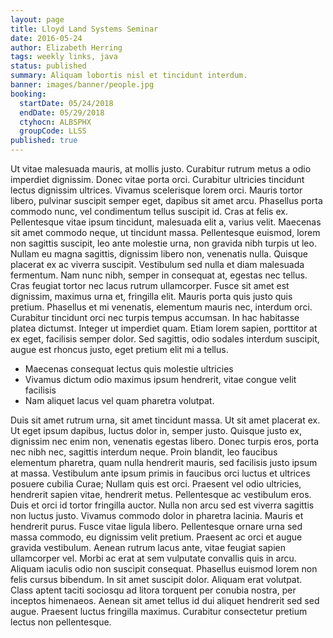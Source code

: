 ```yaml
---
layout: page
title: Lloyd Land Systems Seminar
date: 2016-05-24
author: Elizabeth Herring
tags: weekly links, java
status: published
summary: Aliquam lobortis nisl et tincidunt interdum.
banner: images/banner/people.jpg
booking:
  startDate: 05/24/2018
  endDate: 05/29/2018
  ctyhocn: ALBSPHX
  groupCode: LLSS
published: true
---
```

Ut vitae malesuada mauris, at mollis justo. Curabitur rutrum metus a odio imperdiet dignissim. Donec vitae porta orci. Curabitur ultricies tincidunt lectus dignissim ultrices. Vivamus scelerisque lorem orci. Mauris tortor libero, pulvinar suscipit semper eget, dapibus sit amet arcu. Phasellus porta commodo nunc, vel condimentum tellus suscipit id. Cras at felis ex. Pellentesque vitae ipsum tincidunt, malesuada elit a, varius velit. Maecenas sit amet commodo neque, ut tincidunt massa. Pellentesque euismod, lorem non sagittis suscipit, leo ante molestie urna, non gravida nibh turpis ut leo. Nullam eu magna sagittis, dignissim libero non, venenatis nulla. Quisque placerat ex ac viverra suscipit.
Vestibulum sed nulla et diam malesuada fermentum. Nam nunc nibh, semper in consequat at, egestas nec tellus. Cras feugiat tortor nec lacus rutrum ullamcorper. Fusce sit amet est dignissim, maximus urna et, fringilla elit. Mauris porta quis justo quis pretium. Phasellus et mi venenatis, elementum mauris nec, interdum orci. Curabitur tincidunt orci nec turpis tempus accumsan. In hac habitasse platea dictumst. Integer ut imperdiet quam. Etiam lorem sapien, porttitor at ex eget, facilisis semper dolor. Sed sagittis, odio sodales interdum suscipit, augue est rhoncus justo, eget pretium elit mi a tellus.

* Maecenas consequat lectus quis molestie ultricies
* Vivamus dictum odio maximus ipsum hendrerit, vitae congue velit facilisis
* Nam aliquet lacus vel quam pharetra volutpat.

Duis sit amet rutrum urna, sit amet tincidunt massa. Ut sit amet placerat ex. Ut eget ipsum dapibus, luctus dolor in, semper justo. Quisque justo ex, dignissim nec enim non, venenatis egestas libero. Donec turpis eros, porta nec nibh nec, sagittis interdum neque. Proin blandit, leo faucibus elementum pharetra, quam nulla hendrerit mauris, sed facilisis justo ipsum at massa. Vestibulum ante ipsum primis in faucibus orci luctus et ultrices posuere cubilia Curae; Nullam quis est orci. Praesent vel odio ultricies, hendrerit sapien vitae, hendrerit metus. Pellentesque ac vestibulum eros. Duis et orci id tortor fringilla auctor.
Nulla non arcu sed est viverra sagittis non luctus justo. Vivamus commodo dolor in pharetra lacinia. Mauris et hendrerit purus. Fusce vitae ligula libero. Pellentesque ornare urna sed massa commodo, eu dignissim velit pretium. Praesent ac orci et augue gravida vestibulum. Aenean rutrum lacus ante, vitae feugiat sapien ullamcorper vel. Morbi ac erat at sem vulputate convallis quis in arcu. Aliquam iaculis odio non suscipit consequat. Phasellus euismod lorem non felis cursus bibendum. In sit amet suscipit dolor. Aliquam erat volutpat. Class aptent taciti sociosqu ad litora torquent per conubia nostra, per inceptos himenaeos. Aenean sit amet tellus id dui aliquet hendrerit sed sed augue. Praesent luctus fringilla maximus. Curabitur consectetur pretium lectus non pellentesque.
